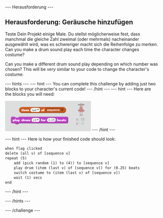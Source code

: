 \--- Herausforderung \---

## Herausforderung: Geräusche hinzufügen

Teste Dein Projekt einige Male. Du stellst möglicherweise fest, dass manchmal die gleiche Zahl zweimal (oder mehrmals) nacheinander ausgewählt wird, was es schwieriger macht sich die Reihenfolge zu merken. Can you make a drum sound play each time the character changes costume?

Can you make a different drum sound play depending on which number was chosen? This will be *very* similar to your code to change the character's costume.

\--- hints \--- \--- hint \--- You can complete this challenge by adding just two blocks to your character's current code! \--- /hint \--- \--- hint \--- Here are the blocks you will need:

![Hint drum blocks](images/hint-drumblocks.png) \--- /hint \---

\--- hint \--- Here is how your finished code should look:

```blocks
when flag clicked
delete (all v) of [sequence v]
repeat (5)
    add (pick random (1) to (4)) to [sequence v]
    play drum (item (last v) of [sequence v]) for (0.25) beats
    switch costume to (item (last v) of [sequence v])
    wait (1) secs
end
```

\--- /hint \---

\--- /hints \---

\--- /challenge \---